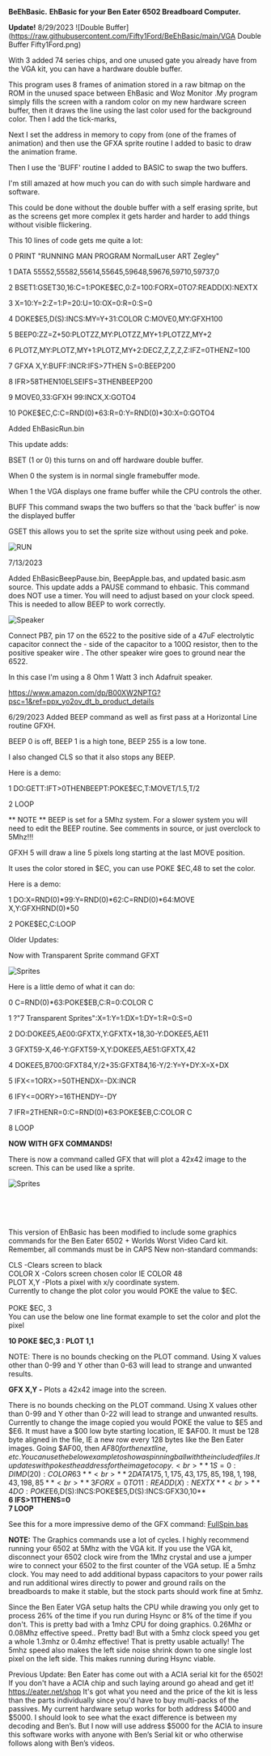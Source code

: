 **BeEhBasic.**
**EhBasic for your Ben Eater 6502 Breadboard Computer.**

**Update!** 8/29/2023
![Double Buffer](https://raw.githubusercontent.com/Fifty1Ford/BeEhBasic/main/VGA Double Buffer Fifty1Ford.png)


With 3 added 74 series chips, and one unused gate you already have from the VGA kit, you can have a hardware double buffer.

This program uses 8 frames of animation stored in a raw bitmap on the ROM in the unused space between EhBasic and Woz Monitor .My program simply fills the screen with a random color on my new hardware screen buffer, then it draws the line using the last color used for the background color. Then I add the tick-marks,

Next I set the address in memory to copy from (one of the frames of animation) and then use the GFXA sprite routine I added to basic to draw the animation frame.

Then I use the 'BUFF' routine I added to BASIC to swap the two buffers.

I'm still amazed at how much you can do with such simple hardware and software.

This could be done without the double buffer with a self erasing sprite, but as the screens get more complex it gets harder and harder to add things without visible flickering.

This 10 lines of code gets me quite a lot:

0 PRINT "RUNNING MAN PROGRAM NormalLuser ART Zegley"

1 DATA 55552,55582,55614,55645,59648,59676,59710,59737,0

2 BSET1:GSET30,16:C=1:POKE$EC,0:Z=100:FORX=0TO7:READD(X):NEXTX

3 X=10:Y=2:Z=1:P=20:U=10:OX=0:R=0:S=0

4 DOKE$E5,D(S):INCS:MY=Y+31:COLOR C:MOVE0,MY:GFXH100

5 BEEP0:ZZ=Z+50:PLOTZZ,MY:PLOTZZ,MY+1:PLOTZZ,MY+2

6 PLOTZ,MY:PLOTZ,MY+1:PLOTZ,MY+2:DECZ,Z,Z,Z,Z:IFZ=0THENZ=100

7 GFXA X,Y:BUFF:INCR:IFS>7THEN S=0:BEEP200

8 IFR>58THEN10ELSEIFS=3THENBEEP200

9 MOVE0,33:GFXH 99:INCX,X:GOTO4

10 POKE$EC,C:C=RND(0)*63:R=0:Y=RND(0)*30:X=0:GOTO4



Added EhBasicRun.bin

This update adds:

BSET (1 or 0) this turns on and off hardware double buffer.

When 0 the system is in normal single framebuffer mode.
    
When 1 the VGA displays one frame buffer while the CPU controls the other.
    
BUFF This command swaps the two buffers so that the 'back buffer'
    is now the displayed buffer
     
GSET this allows you to set the sprite size without using peek and poke.


![RUN](https://raw.githubusercontent.com/Fifty1Ford/BeEhBasic/main/RunningMan.gif)



7/13/2023

Added EhBasicBeepPause.bin, BeepApple.bas, and updated basic.asm source.
This update adds a PAUSE command to ehbasic. This command does NOT use a timer.
You will need to adjust based on your clock speed. This is needed to allow BEEP 
to work correctly. 


![Speaker](https://raw.githubusercontent.com/Fifty1Ford/BeEhBasic/main/PB7Speaker.jpg) 

Connect PB7, pin 17 on the 6522 to the positive side of a 47uF electrolytic capacitor connect the - side of the capacitor to a 100Ω resistor, then to the positive speaker wire . The other speaker wire goes to ground near the 6522.

In this case I'm using a 8 Ohm 1 Watt 3 inch Adafruit speaker.

https://www.amazon.com/dp/B00XW2NPTG?psc=1&ref=ppx_yo2ov_dt_b_product_details


6/29/2023
Added BEEP command as well as first pass at a Horizontal Line routine GFXH.

BEEP 0 is off, BEEP 1 is a high tone, BEEP 255 is a low tone.

I also changed CLS so that it also stops any BEEP. 

Here is a demo:

1 DO:GETT:IFT>0THENBEEPT:POKE$EC,T:MOVET/1.5,T/2

2 LOOP

** NOTE **
BEEP is set for a 5Mhz system.
For a slower system you will need to edit the BEEP routine.
See comments in source, or just overclock to 5Mhz!!!

GFXH 5 will draw a line 5 pixels long starting at the last MOVE position.

It uses the color stored in $EC, you can use POKE $EC,48 to set the color.

Here is a demo:

1 DO:X=RND(0)*99:Y=RND(0)*62:C=RND(0)*64:MOVE X,Y:GFXHRND(0)*50

2 POKE$EC,C:LOOP



Older Updates:

Now with Transparent Sprite command GFXT

![Sprites](https://raw.githubusercontent.com/Fifty1Ford/BeEhBasic/main/TransparentSprites.gif) 


Here is a little demo of what it can do:

0 C=RND(0)*63:POKE$EB,C:R=0:COLOR C

1 ?"7 Transparent Sprites":X=1:Y=1:DX=1:DY=1:R=0:S=0

2 DO:DOKE$E5,$AE00:GFXTX,Y:GFXTX+18,30-Y:DOKE$E5,$AE11

3 GFXT59-X,46-Y:GFXT59-X,Y:DOKE$E5,$AE51:GFXTX,42

4 DOKE$E5,$B700:GFXT84,Y/2+35:GFXT84,16-Y/2:Y=Y+DY:X=X+DX

5 IFX<=1ORX>=50THENDX=-DX:INCR

6 IFY<=0ORY>=16THENDY=-DY

7 IFR=2THENR=0:C=RND(0)*63:POKE$EB,C:COLOR C

8 LOOP


**NOW WITH GFX COMMANDS!**

There is now a command called GFX that will plot a 42x42 image to the screen.
This can be used like a sprite.

![Sprites](https://raw.githubusercontent.com/Fifty1Ford/BeEhBasic/main/BasicBallss.gif)

<br>
<br>
<br>

This version of EhBasic has been modified to include some graphics commands for the Ben Eater 6502 + Worlds Worst Video Card kit.
Remember, all commands must be in CAPS
New non-standard commands:

CLS 		-Clears screen to black<br>
COLOR X	 -Colors screen chosen color IE COLOR 48<br>
PLOT X,Y	-Plots a pixel with x/y coordinate system.<br>
Currently to change the plot color you would POKE the value to $EC.<br>
<br>
POKE $EC, 3
<br>
You can use the below one line format example to set the color and plot the pixel

**10 POKE $EC,3 : PLOT 1,1**

NOTE:
There is no bounds checking on the PLOT command. Using X values other than 0-99 and Y other than 0-63 will lead to strange and unwanted results.

**GFX X,Y -** Plots a 42x42 image into the screen. 

There is no bounds checking on the PLOT command. Using X values other than 0-99 and Y other than 0-22 will lead to strange and unwanted results.
Currently to change the image copied you would POKE the value to $E5 and $E6. It must have a $00 low byte starting location, IE $AF00. It must be 128 byte aligned in the file, IE a new row every 128 bytes like the Ben Eater images. Going $AF00, then $AF80 for the next line, etc.
You can use the below example to show a spinning ball with the included files. It updates with pokes the address for the image to copy.
<br>
**1 S=0:DIM D(20):COLOR 63**
<br>
**2 DATA 175,1,175,43,175,85,198,1,198,43,198,85**
<br>
**3 FOR X=0 TO 11:READ D(X):NEXT X**
<br>
**4 DO:POKE$E6,D(S):INCS:POKE$E5,D(S):INCS:GFX30,10**
<br>
**6 IFS>11THENS=0**
<br>
**7 LOOP**
<br>

See this for a more impressive demo of the GFX command:
[FullSpin.bas](https://github.com/Fifty1Ford/BeEhBasic/blob/main/FullSpin.bas)

**NOTE:**
The Graphics commands use a lot of cycles. I highly recommend running your 6502 at 5Mhz with the VGA kit.
If you use the VGA kit, disconnect your 6502 clock wire from the 1Mhz crystal and use a jumper wire to connect your 6502 to the first counter of the VGA setup. IE a 5mhz clock. You may need to add additional bypass capacitors to your power rails and run additional wires directly to power and ground rails on the breadboards to make it stable, but the stock parts should work fine at 5mhz. 

Since the Ben Eater VGA setup halts the CPU while drawing you only get to process 26% of the time if you run during Hsync or 8% of the time if you don't.
This is pretty bad with a 1mhz CPU for doing graphics.
0.26Mhz or 0.08Mhz effective speed..
Pretty bad!
But with a 5mhz clock speed you get a whole 1.3mhz or 0.4mhz effective!
That is pretty usable actually!
The 5mhz speed also makes the left side noise shrink down to one single lost pixel on the left side. This makes running during Hsync viable.

Previous Update:
Ben Eater has come out with a ACIA serial kit for the 6502!
If you don't have a ACIA chip and such laying around go ahead and get it!
https://eater.net/shop
It's got what you need and the price of the kit is less than the parts individually since you'd have to buy multi-packs of the passives.
My current hardware setup works for both address $4000 and $5000.
I should look to see what the exact difference is between my decoding and Ben’s.
But I now will use address $5000 for the ACIA to insure this software works with anyone with Ben’s Serial kit or who otherwise follows along with Ben’s videos.

<br>
